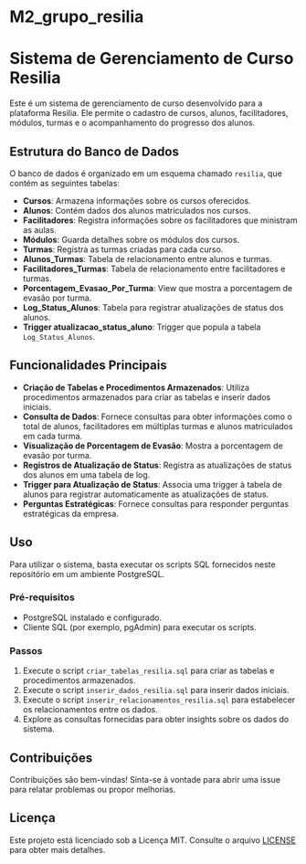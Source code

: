 # M2_grupo_resilia

# Sistema de Gerenciamento de Curso Resilia

Este é um sistema de gerenciamento de curso desenvolvido para a plataforma Resilia. Ele permite o cadastro de cursos, alunos, facilitadores, módulos, turmas e o acompanhamento do progresso dos alunos.

## Estrutura do Banco de Dados

O banco de dados é organizado em um esquema chamado `resilia`, que contém as seguintes tabelas:

- **Cursos**: Armazena informações sobre os cursos oferecidos.
- **Alunos**: Contém dados dos alunos matriculados nos cursos.
- **Facilitadores**: Registra informações sobre os facilitadores que ministram as aulas.
- **Módulos**: Guarda detalhes sobre os módulos dos cursos.
- **Turmas**: Registra as turmas criadas para cada curso.
- **Alunos_Turmas**: Tabela de relacionamento entre alunos e turmas.
- **Facilitadores_Turmas**: Tabela de relacionamento entre facilitadores e turmas.
- **Porcentagem_Evasao_Por_Turma**: View que mostra a porcentagem de evasão por turma.
- **Log_Status_Alunos**: Tabela para registrar atualizações de status dos alunos.
- **Trigger atualizacao_status_aluno**: Trigger que popula a tabela `Log_Status_Alunos`.

## Funcionalidades Principais

- **Criação de Tabelas e Procedimentos Armazenados**: Utiliza procedimentos armazenados para criar as tabelas e inserir dados iniciais.
- **Consulta de Dados**: Fornece consultas para obter informações como o total de alunos, facilitadores em múltiplas turmas e alunos matriculados em cada turma.
- **Visualização de Porcentagem de Evasão**: Mostra a porcentagem de evasão por turma.
- **Registros de Atualização de Status**: Registra as atualizações de status dos alunos em uma tabela de log.
- **Trigger para Atualização de Status**: Associa uma trigger à tabela de alunos para registrar automaticamente as atualizações de status.
- **Perguntas Estratégicas**: Fornece consultas para responder perguntas estratégicas da empresa.

## Uso

Para utilizar o sistema, basta executar os scripts SQL fornecidos neste repositório em um ambiente PostgreSQL.

### Pré-requisitos

- PostgreSQL instalado e configurado.
- Cliente SQL (por exemplo, pgAdmin) para executar os scripts.

### Passos

1. Execute o script `criar_tabelas_resilia.sql` para criar as tabelas e procedimentos armazenados.
2. Execute o script `inserir_dados_resilia.sql` para inserir dados iniciais.
3. Execute o script `inserir_relacionamentos_resilia.sql` para estabelecer os relacionamentos entre os dados.
4. Explore as consultas fornecidas para obter insights sobre os dados do sistema.

## Contribuições

Contribuições são bem-vindas! Sinta-se à vontade para abrir uma issue para relatar problemas ou propor melhorias.

## Licença

Este projeto está licenciado sob a Licença MIT. Consulte o arquivo [LICENSE](LICENSE) para obter mais detalhes.
